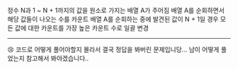 정수 N과 1 ~ N + 1까지의 값을 원소로 가지는 배열 A가 주어짐
배열 A를 순회하면서 해당 값들이 나오는 수를 카운트
배열 A를 순회하는 중에 발견된 값이 N + 1일 경우 모든 값에 대한 카운트를 가장 높은 카운트 수로 일괄 변경

---

😢 코드로 어떻게 풀어야할지 몰라서 결국 정답을 봐버린 문제입니당...
남이 어떻게 풀었는지 참고해서 봐야겠습니다..
